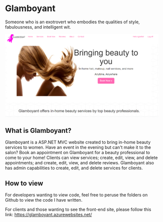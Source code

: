 # Glamboyant

Someone who is an exotrovert who embodies the qualities of style, fabulousness, and intelligent wit.

![](glamboyant.png)

## What is Glamboyant?

Glamboyant is a ASP.NET MVC website created to bring in-home beauty services to women. Have an event in the evening but can't make it to the salon? Book an appointment on Glamboyant for a beauty professional to come to your home! Clients can view services; create, edit, view, and delete appointments; and create, edit, view, and delete reviews. Glamboyant also has admin capabilities to create, edit, and delete services for clients.

## How to view

For developers wanting to view code, feel free to peruse the folders on Github to view the code I have written.

For clients and those wanting to see the front-end site, please follow this link: https://glamboyant.azurewebsites.net/

